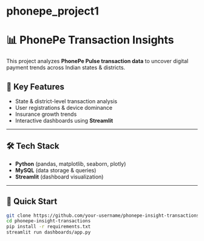 # phonepe_project1


# 📊 PhonePe Transaction Insights  

This project analyzes **PhonePe Pulse transaction data** to uncover digital payment trends across Indian states & districts.  

## 🔑 Key Features
- State & district-level transaction analysis  
- User registrations & device dominance  
- Insurance growth trends  
- Interactive dashboards using **Streamlit**  
----------
## 🛠️ Tech Stack
- **Python** (pandas, matplotlib, seaborn, plotly)  
- **MySQL** (data storage & queries)  
- **Streamlit** (dashboard visualization)  
-----------
## 🚀 Quick Start
```bash
git clone https://github.com/your-username/phonepe-insight-transactions.git
cd phonepe-insight-transactions
pip install -r requirements.txt
streamlit run dashboards/app.py





